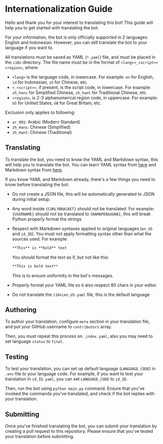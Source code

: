 # Internationalization Guide

Hello and thank you for your interest to translating this bot! This guide will
help you to get started with translating the bot.

For your information, the bot is only officially supported in 2 languages:
English and Indonesian. However, you can still translate the bot to your
language if you want to.

All translations must be saved as YAML (`*.yaml`) file, and must be placed in
the `i18n` directory. The file name must be in the format of
`<lang><_<script>><region>`, where:

* `<lang>` is the language code, in lowercase. For example: `en` for English,
  `id` for Indonesian, `zh` for Chinese, etc.
* `<_<script>>`, if present, is the script code, in lowercase. For example:
  `zh_hans` for Simplified Chinese, `zh_hant` for Traditional Chinese, etc.
* `<region>`, is 2-3 alphanumerical region code, in uppercase. For example:
  `US` for United States, `GB` for Great Britain, etc.

Exclusion only applies to following:

* `ar_001`: Arabic (Modern Standard)
* `zh_Hans`: Chinese (Simplified)
* `zh_Hant`: Chinese (Traditional)

## Translating

To translate the bot, you need to know the YAML and Markdown syntax, this
will help you to translate the bot. You can learn YAML syntax from
[here](https://learnxinyminutes.com/docs/yaml/) and Markdown syntax from
[here](https://learnxinyminutes.com/docs/markdown/).

If you know YAML and Markdown already, there's a few things you need to know
before translating the bot:

* Do not create a JSON file, this will be automatically generated to JSON during
  initial setup.
* Any word inside `{CURLYBRACKET}` should not be translated. For example:
  `{USERNAME}` should not be translated to `{NAMAPENGGUNA}`, this will break
  Python properly format the strings
* Respect with Markdown syntaxes applied to original languages (`en_US` and
  `id_ID`). You must not apply formatting syntax other than what the sources
  used. For example:

  ```markdown
  **This** is **bold** text
  ```

  You should format the text as if, but not like this:

  ```markdown
  **This is bold text**
  ```

  This is to ensure uniformity in the bot's messages.
* Properly format your YAML file so it also respect 80 chars in your editor.
* Do not translate the `i18n\en_US.yaml` file, this is the default language

## Authoring

To author your translation, configure `meta` section in your translation file,
and put your GitHub username to `contributors` array.

Then, you must repeat this process on `_index.yaml`, also you may need to set
language `status` to `final`.

## Testing

To test your translation, you can set up default language (`LANGUAGE_CODE`) in
`.env` file to your language code. For example, if you want to test your
translation in `id_ID.yaml`, you can set `LANGUAGE_CODE` to `id_ID`.

Then, run the bot using `python main.py` command. Ensure that you've invoked
the commands you've translated, and check if the bot replies with your
translation.

## Submitting

Once you've finished translating the bot, you can submit your translation by
creating a pull request to this repository. Please ensure that you've tested
your translation before submitting.
